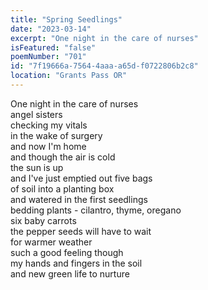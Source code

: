 ```yaml
---
title: "Spring Seedlings"
date: "2023-03-14"
excerpt: "One night in the care of nurses"
isFeatured: "false"
poemNumber: "701"
id: "7f19666a-7564-4aaa-a65d-f0722806b2c8"
location: "Grants Pass OR"
---
```


One night in the care of nurses  
angel sisters  
checking my vitals  
in the wake of surgery  
and now I'm home  
and though the air is cold  
the sun is up  
and I've just emptied out five bags  
of soil into a planting box  
and watered in the first seedlings  
bedding plants - cilantro, thyme, oregano  
six baby carrots  
the pepper seeds will have to wait  
for warmer weather  
such a good feeling though  
my hands and fingers in the soil  
and new green life to nurture
